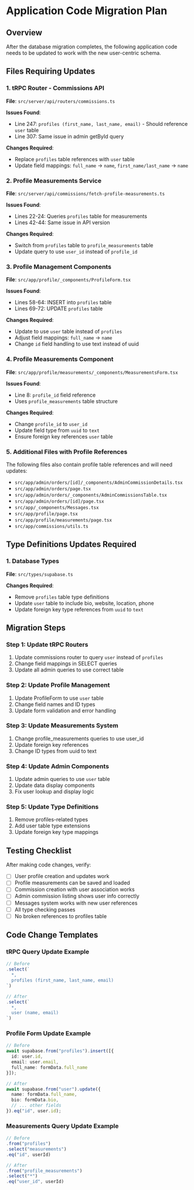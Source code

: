# Application Code Migration Plan

## Overview
After the database migration completes, the following application code needs to be updated to work with the new user-centric schema.

## Files Requiring Updates

### 1. tRPC Router - Commissions API
**File**: `src/server/api/routers/commissions.ts`

**Issues Found**:
- Line 247: `profiles (first_name, last_name, email)` - Should reference `user` table
- Line 307: Same issue in admin getById query

**Changes Required**:
- Replace `profiles` table references with `user` table
- Update field mappings: `full_name` → `name`, `first_name/last_name` → `name`

### 2. Profile Measurements Service
**File**: `src/server/api/commissions/fetch-profile-measurements.ts`

**Issues Found**:
- Lines 22-24: Queries `profiles` table for measurements
- Lines 42-44: Same issue in API version

**Changes Required**:
- Switch from `profiles` table to `profile_measurements` table
- Update query to use `user_id` instead of `profile_id`

### 3. Profile Management Components
**File**: `src/app/profile/_components/ProfileForm.tsx`

**Issues Found**:
- Lines 58-64: INSERT into `profiles` table
- Lines 69-72: UPDATE `profiles` table

**Changes Required**:
- Update to use `user` table instead of `profiles`
- Adjust field mappings: `full_name` → `name`
- Change `id` field handling to use text instead of uuid

### 4. Profile Measurements Component
**File**: `src/app/profile/measurements/_components/MeasurementsForm.tsx`

**Issues Found**:
- Line 8: `profile_id` field reference
- Uses `profile_measurements` table structure

**Changes Required**:
- Change `profile_id` to `user_id` 
- Update field type from `uuid` to `text`
- Ensure foreign key references `user` table

### 5. Additional Files with Profile References
The following files also contain profile table references and will need updates:

- `src/app/admin/orders/[id]/_components/AdminCommissionDetails.tsx`
- `src/app/admin/orders/page.tsx`
- `src/app/admin/orders/_components/AdminCommissionsTable.tsx`
- `src/app/admin/orders/[id]/page.tsx`
- `src/app/_components/Messages.tsx`
- `src/app/profile/page.tsx`
- `src/app/profile/measurements/page.tsx`
- `src/app/commissions/utils.ts`

## Type Definitions Updates Required

### 1. Database Types
**File**: `src/types/supabase.ts`

**Changes Required**:
- Remove `profiles` table type definitions
- Update `user` table to include bio, website, location, phone
- Update foreign key type references from `uuid` to `text`

## Migration Steps

### Step 1: Update tRPC Routers
1. Update commissions router to query `user` instead of `profiles`
2. Change field mappings in SELECT queries
3. Update all admin queries to use correct table

### Step 2: Update Profile Management
1. Update ProfileForm to use `user` table
2. Change field names and ID types
3. Update form validation and error handling

### Step 3: Update Measurements System
1. Change profile_measurements queries to use user_id
2. Update foreign key references
3. Change ID types from uuid to text

### Step 4: Update Admin Components
1. Update admin queries to use `user` table
2. Update data display components
3. Fix user lookup and display logic

### Step 5: Update Type Definitions
1. Remove profiles-related types
2. Add user table type extensions
3. Update foreign key type mappings

## Testing Checklist

After making code changes, verify:
- [ ] User profile creation and updates work
- [ ] Profile measurements can be saved and loaded
- [ ] Commission creation with user association works
- [ ] Admin commission listing shows user info correctly
- [ ] Messages system works with new user references
- [ ] All type checking passes
- [ ] No broken references to profiles table

## Code Change Templates

### tRPC Query Update Example
```typescript
// Before
.select(`
  *,
  profiles (first_name, last_name, email)
`)

// After  
.select(`
  *,
  user (name, email)
`)
```

### Profile Form Update Example
```typescript
// Before
await supabase.from("profiles").insert([{
  id: user.id,
  email: user.email,
  full_name: formData.full_name
}]);

// After
await supabase.from("user").update({
  name: formData.full_name,
  bio: formData.bio,
  // ... other fields
}).eq("id", user.id);
```

### Measurements Query Update Example
```typescript
// Before
.from("profiles")
.select("measurements")
.eq("id", userId)

// After
.from("profile_measurements")
.select("*")
.eq("user_id", userId)
```